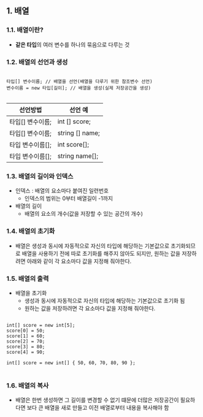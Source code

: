 ## 1. 배열

### 1.1. 배열이란?
* **같은 타입**의 여러 변수를 하나의 묶음으로 다루는 것

### 1.2. 배열의 선언과 생성
<pre>
<code>
타입[] 변수이름; // 배열을 선언(배열을 다루기 위한 참조변수 선언)
변수이름 = new 타입[길이]; // 배열을 생성(실제 저장공간을 생성)
</code>
</pre>
|선언방법|선언 예|
|---|---|
|타입[] 변수이름;|int [] score;|
|타입[] 변수이름;|string [] name;|
|타입 변수이름[];|int score[];|
|타입 변수이름[];|string name[];|

### 1.3. 배열의 길이와 인덱스
* 인덱스 : 배열의 요소마다 붙여진 일련번호
  * 인덱스의 범위는 0부터 배열길이 -1까지
* 배열의 길이
  * 배열의 요소의 개수(값을 저장할 수 있는 공간의 개수)

### 1.4. 배열의 초기화
* 배열은 생성과 동시에 자동적으로 자신의 타입에 해당하는 기본값으로 초기화되므로 배열을 사용하기 전에 따로 초기화를 해주지 않아도 되지만, 원하는 값을 저장하려면 아래와 같이 각 요소마다 값을 지정해 줘야한다.

### 1.5. 배열의 출력
* 배열을 초기화
  * 생성과 동시에 자동적으로 자신의 타입에 해당하는 기본값으로 초기화 됨
  * 원하는 값을 저장하려면 각 요소마다 값을 지정해 줘야한다.
<pre>
<code>
int[] score = new int[5];
score[0] = 50;
score[1] = 60;
score[2] = 70;
score[3] = 80;
score[4] = 90;

int[] score = new int[] { 50, 60, 70, 80, 90 };
</code>
</pre>

### 1.6. 배열의 복사
* 배열은 한번 생성하면 그 길이를 변경할 수 없기 떄문에 더많은 저장공간이 필요하다면 보다 큰 배열을 새로 만들고 이전 배열로부터 내용을 복사해야 함

<!-- ### 1.7. 배열의 활용 -->

<!-- ## 2. 다차원 배열 -->

<!-- ### 2.1. 2차원 배열의 선언과 인덱스 -->

<!-- ### 2.2. 2차원 배열의 초기화 -->

<!-- ### 2.3. 가변배열 -->

<!-- ### 2.4. 다차원 배열의 활용 -->